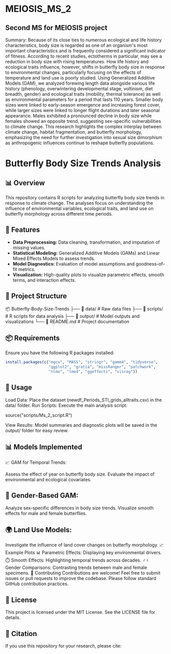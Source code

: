 # MEIOSIS_MS_2
## Second MS for MEIOSIS project
Summary: Because of its close ties to numerous ecological and life history characteristics, body size is regarded as one of an organism's most important characteristics and is frequently considered a significant indicator of fitness. According to recent studies, ectotherms in particular, may see a reduction in body size with rising temperatures. How life history and ecological traits influence, however, shifts in butterfly body size in response to environmental changes, particularly focusing on the effects of temperature and land use is poorly studied. Using Generalized Additive Models (GAM), we analyzed forewing length data alongside various life history (phenology, overwintering developmental stage, voltinism, diet breadth, gender) and ecological traits (mobility, thermal tolerance) as well as environmental parameters for a period that lasts 110 years. Smaller body sizes were linked to early-season emergence and increasing forest cover, while larger sizes were linked to longer flight durations and later seasonal appearance. Males exhibited a pronounced decline in body size while females showed an opposite trend, suggesting sex-specific vulnerabilities to climate change. This research highlights the complex interplay between climate change, habitat fragmentation, and butterfly morphology, emphasizing the need for further investigation into sexual size dimorphism as anthropogenic influences continue to reshape butterfly populations.
# Butterfly Body Size Trends Analysis

## 📊 Overview

This repository contains R scripts for analyzing butterfly body size trends in response to climate change. The analyses focus on understanding the influence of environmental variables, ecological traits, and land use on butterfly morphology across different time periods.

## 🚀 Features

- **Data Preprocessing:** Data cleaning, transformation, and imputation of missing values.
- **Statistical Modeling:** Generalized Additive Models (GAMs) and Linear Mixed Effects Models to assess trends.
- **Model Diagnostics:** Evaluation of model assumptions and goodness-of-fit metrics.
- **Visualization:** High-quality plots to visualize parametric effects, smooth terms, and interaction effects.

## 📂 Project Structure

📦 Butterfly-Body-Size-Trends ├── 📁 data/ # Raw data files ├── 📁 scripts/ # R scripts for data analysis ├── 📁 output/ # Model outputs and visualizations └── 📄 README.md # Project documentation


## 📦 Requirements

Ensure you have the following R packages installed:

```R
install.packages(c("mgcv", "MASS", "stringr", "gamm4", "tidyverse", 
                   "ggplot2", "gratia", "missRanger", "patchwork", 
                   "nlme", "lme4", "ggeffects", "visreg"))
```

## 📝 Usage
Load Data: Place the dataset (newdf_Periods_STI_grids_alltraits.csv) in the data/ folder.
Run Scripts: Execute the main analysis script:

source("scripts/Ms_2_script.R")

View Results: Model summaries and diagnostic plots will be saved in the output/ folder for easy review.
## 📊 Models Implemented
📈 GAM for Temporal Trends:

Assess the effect of year on butterfly body size.
Evaluate the impact of environmental and ecological covariates.
## 👥 Gender-Based GAM:

Analyze sex-specific differences in body size trends.
Visualize smooth effects for male and female butterflies.
## 🌍 Land Use Models:

Investigate the influence of land cover changes on butterfly morphology.
📈 Example Plots
📊 Parametric Effects: Displaying key environmental drivers.
⏱️ Smooth Effects: Highlighting temporal trends across decades.
♂️♀️ Gender Comparisons: Contrasting trends between male and female specimens.
🤝 Contributing
Contributions are welcome! Feel free to submit issues or pull requests to improve the codebase. Please follow standard GitHub contribution practices.

## 📜 License
This project is licensed under the MIT License. See the LICENSE file for details.

## 🔗 Citation
If you use this repository for your research, please cite:


